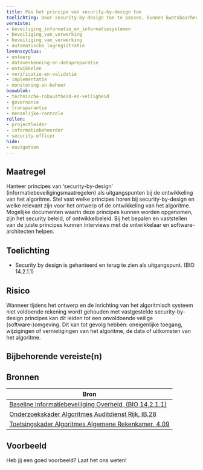 ```yaml
---
title: Pas het principe van security-by-design toe
toelichting: Door security-by-design toe te passen, kunnen kwetsbaarheden in de software worden voorkomen nog voordat deze wordt ontwikkeld. 
vereiste:
- beveiliging_informatie_en_informatiesystemen
- beveiliging_van_verwerking
- beveiliging_van_verwerking
- automatische_logregistratie
levenscyclus:
- ontwerp
- dataverkenning-en-datapreparatie
- ontwikkelen
- verificatie-en-validatie
- implementatie
- monitoring-en-beheer
bouwblok:
- technische-robuustheid-en-veiligheid
- governance
- transparantie
- menselijke-controle
rollen:
- projectleider
- informatiebeheerder
- security-officer
hide:
- navigation
---
```


<!-- tags -->

## Maatregel

Hanteer principes van ‘security-by-design’ (informatiebeveiligingsmaatregelen) als uitgangspunten bij de ontwikkeling van het algoritme.
Stel vast welke principes horen bij security-by-design en welke relevant zijn voor het ontwerp of de ontwikkeling van het algoritme.
Mogelijke documenten waarin deze principes kunnen worden opgenomen, zijn het security beleid, of ontwikkelbeleid. Bij het bepalen en vaststellen van de juiste principes kunnen interviews met de ontwikkelaar en software-architecten helpen.

## Toelichting


- Security by design is gehanteerd en terug te zien als uitgangspunt. (BIO 14.2.1.1)

## Risico
Wanneer tijdens het  ontwerp en de inrichting van het algoritmisch systeem niet voldoende rekening wordt gehouden met vastgestelde security-by-design principes kan dit leiden tot een onvoldoende veilige (software-)omgeving. Dit kan tot gevolg hebben: oneigenlijke toegang, wijzigingen of vernietigingen van het algoritme, de data of uitkomsten van het algoritme.


## Bijbehorende vereiste(n)

<!-- list_vereisten_on_maatregelen_page -->

## Bronnen

| Bron                        |
|-----------------------------|
| [Baseline Informatiebeveiliging Overheid, (BIO 14.2.1.1)](https://www.digitaleoverheid.nl/overzicht-van-alle-onderwerpen/cybersecurity/bio-en-ensia/baseline-informatiebeveiliging-overheid/) |
| [Onderzoekskader Algoritmes Auditdienst Rijk, IB.28](https://www.rijksoverheid.nl/documenten/rapporten/2023/07/11/onderzoekskader-algoritmes-adr-2023) |
| [Toetsingskader Algoritmes Algemene Rekenkamer, 4.09](https://www.rekenkamer.nl/onderwerpen/algoritmes/documenten/publicaties/2024/05/15/het-toetsingskader-aan-de-slag)  |

## Voorbeeld

Heb jij een goed voorbeeld? Laat het ons weten!
